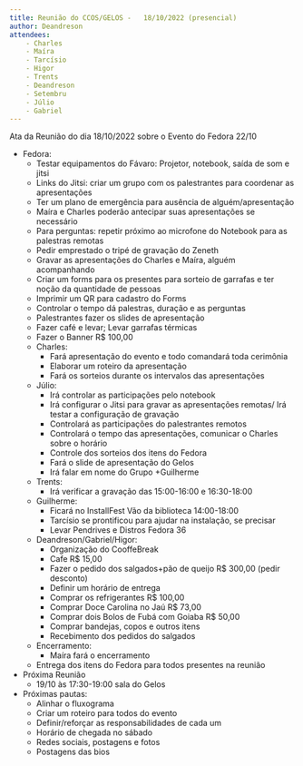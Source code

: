 ```yaml
---
title: Reunião do CCOS/GELOS -   18/10/2022 (presencial)
author: Deandreson
attendees:
    - Charles
    - Maíra
    - Tarcísio
    - Higor
    - Trents
    - Deandreson
    - Setembru
    - Júlio
    - Gabriel
---
```


Ata da Reunião do dia 18/10/2022 sobre o Evento do Fedora 22/10

- Fedora:
    - Testar equipamentos do Fávaro: Projetor, notebook, saída de som e jitsi
    - Links do Jitsi: criar um grupo com os palestrantes para coordenar as apresentações
    - Ter um plano de emergência para ausência de alguém/apresentação
    - Maíra e Charles poderão antecipar suas apresentações se necessário
    - Para perguntas: repetir próximo ao microfone do Notebook para as palestras remotas
    - Pedir emprestado o tripé de gravação do Zeneth
    - Gravar as apresentações do Charles e Maíra, alguém acompanhando
    - Criar um forms para os presentes para sorteio de garrafas e ter noção da quantidade de pessoas
    - Imprimir um QR para cadastro do Forms
    - Controlar o tempo dá palestras, duração e as perguntas
    - Palestrantes fazer os slides de apresentação
    - Fazer café e levar; Levar garrafas térmicas
    - Fazer o Banner R$ 100,00
    - Charles:
        - Fará apresentação do evento e todo comandará toda cerimônia
        - Elaborar um roteiro da apresentação
        - Fará os sorteios durante os intervalos das apresentações
    - Júlio:
        - Irá controlar as participações pelo notebook
        - Irá configurar o Jitsi para gravar as apresentações remotas/ Irá testar a configuração de gravação
        - Controlará as participações do palestrantes remotos
        - Controlará o tempo das apresentações, comunicar o Charles sobre o horário
        - Controle dos sorteios dos itens do Fedora
        - Fará o slide de apresentação do Gelos
        - Irá falar em nome do Grupo +Guilherme
    - Trents:
        - Irá verificar a gravação das 15:00-16:00 e 16:30-18:00
    - Guilherme:
        - Ficará no InstallFest Vão da biblioteca 14:00-18:00
        - Tarcísio se prontificou para ajudar na instalação, se precisar
        - Levar Pendrives e Distros Fedora 36
    - Deandreson/Gabriel/Higor:
        - Organização do CooffeBreak
        - Cafe R$ 15,00
        - Fazer o pedido dos salgados+pão de queijo R$ 300,00 (pedir desconto)
        - Definir um horário de entrega
        - Comprar os refrigerantes R$ 100,00
        - Comprar Doce Carolina no Jaú R$ 73,00
        - Comprar dois Bolos de Fubá com Goiaba R$ 50,00
        - Comprar bandejas, copos e outros itens
        - Recebimento dos pedidos do salgados
    - Encerramento:
        - Maíra fará o encerramento
    - Entrega dos itens do Fedora para todos presentes na reunião
- Próxima Reunião
    - 19/10 às 17:30-19:00 sala do Gelos
- Próximas pautas:
    - Alinhar o fluxograma
    - Criar um roteiro para todos do evento
    - Definir/reforçar as responsabilidades de cada um
    - Horário de chegada no sábado
    - Redes sociais, postagens e fotos
    - Postagens das bios
